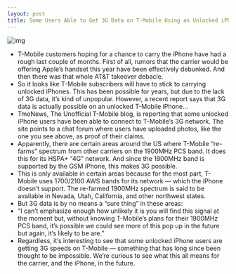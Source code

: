 ```yaml
---
layout: post
title: Some Users Able to Get 3G Data on T-Mobile Using an Unlocked iPhone
---
```

![img](http://media.idownloadblog.com/wp-content/uploads/2011/12/t-mobile-3g.jpg)
* T-Mobile customers hoping for a chance to carry the iPhone have had a rough last couple of months. First of all, rumors that the carrier would be offering Apple’s handset this year have been effectively debunked. And then there was that whole AT&T takeover debacle.
* So it looks like T-Mobile subscribers will have to stick to carrying unlocked iPhones. This has been possible for years, but due to the lack of 3G data, it’s kind of unpopular. However, a recent report says that 3G data is actually possible on an unlocked T-Mobile iPhone…
* TmoNews, The Unofficial T-Mobile blog, is reporting that some unlocked iPhone users have been able to connect to T-Mobile’s 3G network. The site points to a chat forum where users have uploaded photos, like the one you see above, as proof of their claims.
* Apparently, there are certain areas around the US where T-Mobile “re-farms” spectrum from other carriers on the 1900MHz PCS band. It does this for its HSPA+ “4G” network. And since the 1900MHz band is supported by the GSM iPhone, this makes 3G possible.
* This is only available in certain areas because for the most part, T-Mobile uses 1700/2100 AWS bands for its network — which the iPhone doesn’t support. The re-farmed 1900MHz spectrum is said to be available in Nevada, Utah, California, and other northwest states.
* But 3G data is by no means a “sure thing” in these areas:
* “I can’t emphasize enough how unlikely it is you will find this signal at the moment but, without knowing T-Mobile’s plans for their 1900MHz PCS band, it’s possible we could see more of this pop up in the future but again, it’s likely to be are.”
* Regardless, it’s interesting to see that some unlocked iPhone users are getting 3G speeds on T-Mobile — something that has long since been thought to be impossible. We’re curious to see what this all means for the carrier, and the iPhone, in the future.


